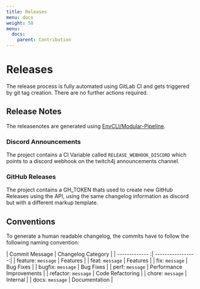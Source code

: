 ```yaml
---
title: Releases
menu: docs
weight: 50
menu: 
  docs:
    parent: Contribution
---
```


# Releases

The release process is fully automated using GitLab CI and gets triggered by git tag creation. There are no further actions required.

## Release Notes

The releasenotes are generated using [EnvCLI/Modular-Pipeline](https://github.com/EnvCLI/modular-pipeline).

### Discord Announcements

The project contains a CI Variable called `RELEASE_WEBHOOK_DISCORD` which points to a discord webhook on the twitch4j announcements channel.

### GitHub Releases

The project contains a GH_TOKEN thats used to create new GitHub Releases using the API, using the same changelog information as discord but with a different markup template.

## Conventions

To generate a human readable changelog, the commits have to follow the following naming convention:

| Commit Message        | Changelog Category  |
| ------------- :| -----------------:|
| feature: `message` | Features |
| feat: `message` | Features |
| fix: `message` | Bug Fixes |
| bugfix: `message` | Bug Fixes |
| perf: `message` | Performance Improvements |
| refactor: `message` | Code Refactoring |
| chore: `message` | Internal |
| docs: `message` | Documentation |
